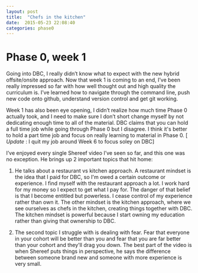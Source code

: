 ```yaml
---
layout: post
title:  "Chefs in the kitchen"
date:  2015-05-23 22:08:40
categories: phase0
---
```


# Phase 0, week 1

Going into DBC, I really didn’t know what to expect with the new hybrid offsite/onsite approach. Now that week 1 is coming to an end, I’ve been really impressed so far with how well thought out and high quality the curriculum is. I’ve learned how to navigate through the command line, push new code onto github, understand version control and get git working.

Week 1 has also been eye opening, I didn’t realize how much time Phase 0 actually took, and I need to make sure I don’t short change myself by not dedicating enough time to all of the material.  DBC claims that you can hold a full time job while going through Phase 0 but I disagree.  I think it's better to hold a part time job and focus on really learning to material in Phase 0.  [ *Update* : I quit my job around Week 6 to focus soley on DBC]

I’ve enjoyed every single Shereef video I’ve seen so far, and this one was no exception. He brings up 2 important topics that hit home:

1. He talks about a restaurant vs kitchen approach. A restaurant mindset is the idea that I paid for DBC, so I'm owed a certain outcome or experience. I find myself with the restaurant approach a lot. I work hard for my money so I expect to get what I pay for. The danger of that belief is that I become entitled but powerless. I cease control of my experience rather than own it. The other mindset is the kitchen approach, where we see ourselves as chefs in the kitchen, creating things together with DBC. The kitchen mindset is powerful because I start owning my education rather than giving that ownership to DBC.

2. The second topic I struggle with is dealing with fear. Fear that everyone in your cohort will be better than you and fear that you are far better than your cohort and they'll drag you down. The best part of the video is when Shereef puts things in perspective, he says the difference between someone brand new and someone with more experience is very small.